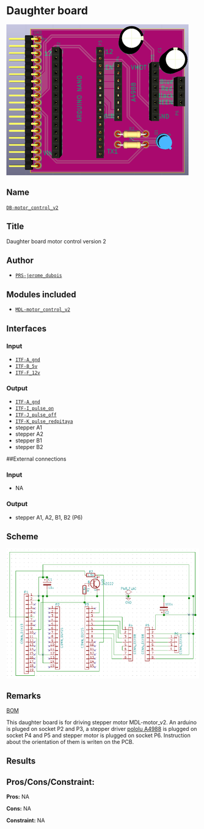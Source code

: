 # Daughter board
![](viewme.png)

## Name
[`DB-motor_control_v2`]()

## Title
Daughter board motor control version 2

## Author
* [`PRS-jerome_dubois`]()

## Modules included
* [`MDL-motor_control_v2`]()

## Interfaces
### Input
* [`ITF-A_gnd`]()
* [`ITF-B_5v`]()
* [`ITF-F_12v`]()

### Output
* [`ITF-A_gnd`]()
* [`ITF-I_pulse_on`]()
* [`ITF-J_pulse_off`]()
* [`ITF-K_pulse_redpitaya`]()
* stepper A1
* stepper A2
* stepper B1
* stepper B2

##External connections
### Input
* NA

### Output
* stepper A1, A2, B1, B2 (P6)

## Scheme
![](images/scheme.png)

## Remarks
[BOM](./src/DB-motor_control_v2.csv)

This daughter board is for driving stepper motor MDL-motor_v2. An arduino is pluged on socket P2 and P3, a stepper driver [pololu A4988](./doc/pololu_a4988.pdf) is plugged on socket P4 and P5 and stepper motor is plugged on socket P6. Instruction about the orientation of them is writen on the PCB.

## Results

## Pros/Cons/Constraint:

**Pros:** NA

**Cons:** NA

**Constraint:** NA

